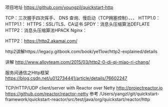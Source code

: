 项目地址
https://github.com/youngzil/quickstart-http




TCP：三次握手四次挥手、 DNS 查询、慢启动（TCP拥塞控制）、、、
HTTP1.0：
HTTP1.1：
HTTPS：SSL/TLS、CA证书
SPDY：消息头压缩算法DEFLATE
HTTP2：消息头压缩算法HPACK
Nginx：


HTTP2：https://http2.akamai.com/

http2讲解https://legacy.gitbook.com/book/ye11ow/http2-explained/details

讲解
http://www.alloyteam.com/2015/03/http2-0-di-qi-miao-ri-chang/

服务间通信之Http框架
https://blog.csdn.net/u012734441/article/details/76602247


TCP/HTTP/UDP client/server with Reactor over Netty http://projectreactor.io
https://github.com/reactor/reactor-netty
参考
/Users/yangzl/git/quickstart-framework/quickstart-reactor/src/test/java/org/quickstart/reactor/http





